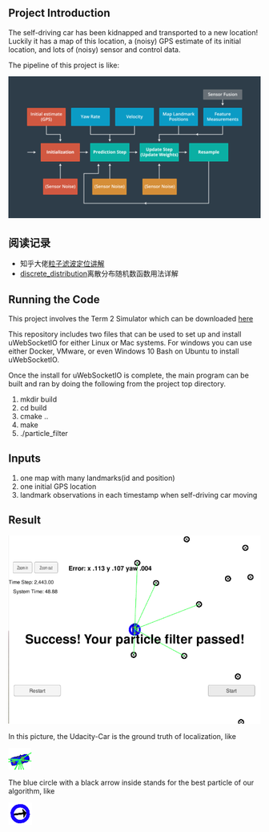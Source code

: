 ## Project Introduction
The self-driving car has been kidnapped and transported to a new location! Luckily it has a map of this location, a (noisy) GPS estimate of its initial location, and lots of (noisy) sensor and control data.



The pipeline of this project is like:

![pipeline](./pic/pipeline.png)

## 阅读记录
* 知乎大佬[粒子滤波定位讲解](https://zhuanlan.zhihu.com/p/107223012)
* [discrete_distribution](http://c.biancheng.net/view/646.html)离散分布随机数函数用法详解

## Running the Code

This project involves the Term 2 Simulator which can be downloaded [here](https://github.com/udacity/self-driving-car-sim/releases)

This repository includes two files that can be used to set up and install uWebSocketIO for either Linux or Mac systems. For windows you can use either Docker, VMware, or even Windows 10 Bash on Ubuntu to install uWebSocketIO.

Once the install for uWebSocketIO is complete, the main program can be built and ran by doing the following from the project top directory.

1. mkdir build
2. cd build
3. cmake ..
4. make
5. ./particle_filter




## Inputs

1. one map with many landmarks(id and position)
2. one initial GPS location
3. landmark observations in each timestamp when self-driving car moving



## Result

![pipeline](./pic/result.png)

In this picture, the Udacity-Car is the ground truth of localization, like

![pipeline](./pic/GroundTruth_icon.png)

The blue circle with a black arrow inside stands for the best particle of our algorithm, like

![pipeline](./pic/ParticlePosition_icon.png)

